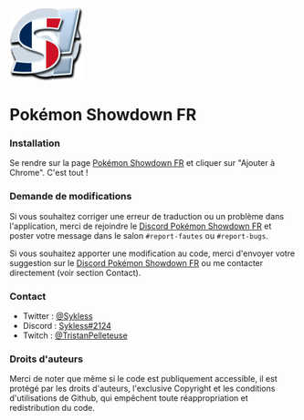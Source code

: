 ![Pokémon Showdown FR](/public/icon128.png)

# Pokémon Showdown FR

### Installation

Se rendre sur la page [Pokémon Showdown FR](placeholder) et cliquer sur "Ajouter à Chrome". C'est tout !

### Demande de modifications 

Si vous souhaitez corriger une erreur de traduction ou un problème dans l'application, merci de rejoindre le [Discord Pokémon Showdown FR](https://discord.gg/hRacUWR2wc) et poster votre message dans le salon `#report-fautes` ou `#report-bugs`.

Si vous souhaitez apporter une modification au code, merci d'envoyer votre suggestion sur le [Discord Pokémon Showdown FR](https://discord.gg/hRacUWR2wc) ou me contacter directement (voir section Contact).

### Contact
- Twitter : [@Sykless](https://twitter.com/Sykless)
- Discord : [Sykless#2124](https://discordapp.com/users/Sykless#2124)
- Twitch : [@TristanPelleteuse](https://www.twitch.tv/tristanpelleteuse)

### Droits d'auteurs

Merci de noter que même si le code est publiquement accessible, il est protégé par les droits d'auteurs, l'exclusive Copyright et les conditions d'utilisations de Github, qui empêchent toute réappropriation et redistribution du code.
